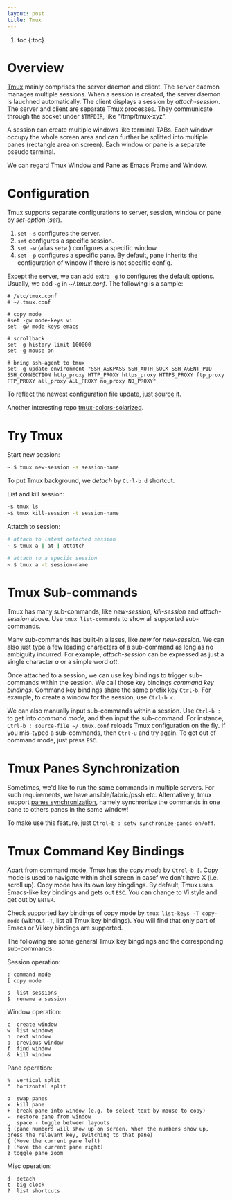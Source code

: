```yaml
---
layout: post
title: Tmux
---
```


1. toc
{:toc}

# Overview #

[Tmux](https://gist.github.com/andreyvit/2921703) mainly comprises the server daemon and client. The server daemon manages multiple sessions. When a session is created, the server daemon is lauchned automatically. The client displays a session by *attach-session*. The server and client are separate Tmux processes. They communicate through the socket under `$TMPDIR`, like "/tmp/tmux-xyz".

A session can create multiple windows like terminal TABs. Each window occupy the whole screen area and can further be splitted into multiple panes (rectangle area on screen). Each window or pane is a separate pseudo terminal.

We can regard Tmux Window and Pane as Emacs Frame and Window.

# Configuration #

Tmux supports separate configurations to server, session, window or pane by *set-option* (*set*).

1. `set -s` configures the server.
2. `set` configures a specific session.
3. `set -w` (alias `setw` ) configures a specific window.
4. `set -p` configures a specific pane. By default, pane inherits the configuration of window if there is not specific config.

Except the server, we can add extra `-g` to configures the default options. Usually, we add `-g` in *~/.tmux.conf*. The following is a sample:

```
# /etc/tmux.conf
# ~/.tmux.conf

# copy mode
#set -gw mode-keys vi
set -gw mode-keys emacs

# scrollback
set -g history-limit 100000
set -g mouse on

# bring ssh-agent to tmux
set -g update-environment "SSH_ASKPASS SSH_AUTH_SOCK SSH_AGENT_PID SSH_CONNECTION http_proxy HTTP_PROXY https_proxy HTTPS_PROXY ftp_proxy FTP_PROXY all_proxy ALL_PROXY no_proxy NO_PROXY"
```

To reflect the newest configuration file update, just [source it](#tmux-sub-commands).

Another interesting repo [tmux-colors-solarized](https://github.com/seebi/tmux-colors-solarized).

# Try Tmux #

Start new session:

```bash
~ $ tmux new-session -s session-name
```

To put Tmux background, we *detach* by `Ctrl-b d` shortcut.

List and kill session:

```bash
~$ tmux ls
~$ tmux kill-session -t session-name
```

Attatch to session:

```bash
# attach to latest detached session
~ $ tmux a | at | attatch

# attach to a speciic session
~ $ tmux a -t session-name
```

# Tmux Sub-commands #

Tmux has many sub-commands, like *new-session*, *kill-session* and *attach-session* above. Use `tmux list-commands` to show all supported sub-commands.

Many sub-commands has built-in aliases, like *new* for *new-session*. We can also just type a few leading characters of a sub-command as long as no ambiguity incurred. For example, *attach-session* can be expressed as just a single character *a* or a simple word *att*.

Once attached to a session, we can use key bindings to trigger sub-commands within the session. We call those key bindings *command key bindings*. Command key bindings share the same prefix key `Ctrl-b`. For example, to create a window for the session, use `Ctrl-b c`.

We can also manually input sub-commands within a session. Use `Ctrl-b :` to get into *command mode*, and then input the sub-command. For instance, `Ctrl-b : source-file ~/.tmux.conf` reloads Tmux configuration on the fly. If you mis-typed a sub-commands, then `Ctrl-u` and try again. To get out of command mode, just press `ESC`.

# Tmux Panes Synchronization #

Sometimes, we'd like to run the same commands in multiple servers. For such requirements, we have ansible/fabric/pssh etc. Alternatively, tmux support [panes synchronization](https://learn.redhat.com/t5/Platform-Linux/Using-tmux-to-execute-commands-on-servers-in-parallel/td-p/2200), namely synchronize the commands in one pane to others panes in the same window!

To make use this feature, just `Ctrol-b : setw synchronize-panes on/off`.

# Tmux Command Key Bindings #

Apart from command mode, Tmux has the *copy mode* by `Ctrol-b [`. Copy mode is used to navigate within shell screen in casef we don't have X (i.e. scroll up). Copy mode has its own key bingdings. By default, Tmux uses Emacs-like key bindings and gets out `ESC`. You can change to Vi style and get out by `ENTER`.

Check supported key bindings of copy mode by `tmux list-keys -T copy-mode` (without `-T`, list all Tmux key bindings). You will find that only part of Emacs or Vi key bindings are supported.

The following are some general Tmux key bingdings and the corresponding sub-commands.

Session operation:

```
: command mode
[ copy mode

s  list sessions
$  rename a session
```

Window operation:

```
c  create window
w  list windows
n  next window
p  previous window
f  find window
&  kill window
```

Pane operation:

```
%  vertical split
"  horizontal split

o  swap panes
x  kill pane
+  break pane into window (e.g. to select text by mouse to copy)
-  restore pane from window
⍽  space - toggle between layouts
q (pane numbers will show up on screen. When the numbers show up, press the relevant key, switching to that pane)
{ (Move the current pane left)
} (Move the current pane right)
z toggle pane zoom
```

Misc operation:

```
d  detach
t  big clock
?  list shortcuts
```
